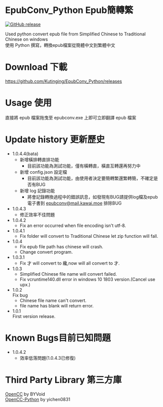 # EpubConv_Python Epub簡轉繁
[![GitHub release](https://img.shields.io/github/release/Kutinging/EpubConv_Python.svg?style=plastic)](https://github.com/Kutinging/EpubConv_Python/releases)  
  
Used python convert epub file from Simplified Chinese to Traditional Chinese on windows  
使用 Python 撰寫，轉換epub檔案從簡體中文到繁體中文  
# Download 下載
https://github.com/Kutinging/EpubConv_Python/releases
# Usage 使用
直接將 epub 檔案拖曳至 epubconv.exe 上即可立即翻譯 epub 檔案
# Update history 更新歷史
* 1.0.4.4(bata)
  * 新增橫排轉直排功能
      * 目前該功能為測試功能，僅有橫轉直，橫直互轉還再努力中
  * 新增 config.json 設定檔
      * 目前該功能為測試功能，由使用者決定要簡轉繁還繁轉簡，不確定是否有BUG
  * 新增 log 記錄功能
      * 將會記錄轉換過程中的錯誤訊息，如發現有BUG請提供log檔及epub電子書到 epubconv@mail.kawai.moe 排除BUG
* 1.0.4.3
  * 修正效率不佳問題
* 1.0.4.2
  * Fix an error occurred when file encoding isn't utf-8.
* 1.0.4.1
  * Fix folder will convert to Traditional Chinese let zip function will fall.
* 1.0.4
  * Fix epub file path has chinese will crash.
  * Change convert program.
* 1.0.3.1
  * Fix 才 will convert to 纔,now will all convert to 才.
* 1.0.3
  * Simplified Chinese file name will convert failed.
  * Fix vcruntime140.dll error in windows 10 1803 version.(Cancel use upx.)
* 1.0.2  
  Fix bug
  * Chinese file name can't convert.
  * file name has blank will return error.
* 1.0.1  
  First version release.

# Known Bugs目前已知問題
* 1.0.4.2
  * 效率低落問題(1.0.4.3已修復)

# Third Party Library 第三方庫
[OpenCC](https://github.com/BYVoid/OpenCC) by BYVoid  
[OpenCC-Python](https://github.com/yichen0831/opencc-python) by yichen0831  
